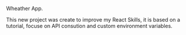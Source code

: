Wheather App.

This new project was create to improve my React Skills, it is based on a tutorial, focuse on API consution and custom environment variables.
